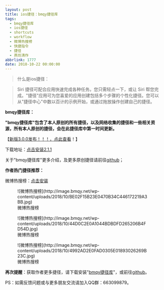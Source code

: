 ```yaml
---
layout: post
title: ios捷径：bmqy捷径库
tags:
  - bmqy捷径库
  - ios捷径
  - shortcuts
  - workflow
  - 微博热搜榜
  - 快捷指令
  - 捷径
  - 燕坊清作
abbrlink: 1777
date: 2018-10-22 00:00:00
---
```


<!-- wp:quote -->
> 什么是ios捷径：
<!-- /wp:quote -->

<!-- wp:quote -->
> Siri 捷径可配合应用快速完成各种任务。您只需轻点一下，或让 Siri 帮您完成。"捷径"应用可为您喜爱的应用创建包括多个步骤的个性化捷径。您可以从"捷径中心"中数以百计的示例开始，或通过拖放操作创建自己的捷径。
<!-- /wp:quote -->

<!-- wp:paragraph {"textColor":"vivid-cyan-blue"} -->

**bmqy捷径库：**

<!-- /wp:paragraph -->

<!-- wp:paragraph {"textColor":"vivid-cyan-blue"} -->

**"bmqy捷径库"包含了本人原创的所有捷径，以及网络收集的捷径和一些相关资源，所有本人原创的捷径，会在此捷径库中第一时间更新。**

<!-- /wp:paragraph -->

<!-- wp:paragraph {"textColor":"vivid-red","fontSize":"medium"} -->

【[新版3.0.0发布！！！，点此查看](https://www.bmqy.net/2342.html)！】

<!-- /wp:paragraph -->

<!-- wp:paragraph -->

下载地址：[点击安装2.1.1](https://www.icloud.com/shortcuts/064d72c6690a41b9b6d03f7e9084d022)

<!-- /wp:paragraph -->

<!-- wp:paragraph -->

关于"bmqy捷径库"更多介绍，及更多原创捷径请前往[github](https://github.com/bmqy)；

<!-- /wp:paragraph -->

<!-- wp:paragraph {"textColor":"vivid-red"} -->

**作者热门捷径推荐：**

<!-- /wp:paragraph -->

<!-- wp:paragraph {"textColor":"vivid-red"} -->

微博热搜榜：[点击安装](https://www.bmqy.net/1798.html)

<!-- /wp:paragraph -->

<!-- wp:image {"align":"center","id":1787} -->
<div class="wp-block-image"><figure class="aligncenter">![微博热搜榜](http://image.bmqy.net/wp-content/uploads/2018/10/BE02F15B23E0470B34C446172219A3BB.jpg)<figcaption>微博热搜榜</figcaption></figure></div>
<!-- /wp:image -->

<!-- wp:image {"align":"center","id":1785} -->
<div class="wp-block-image"><figure class="aligncenter">![微博热搜榜](http://image.bmqy.net/wp-content/uploads/2018/10/44D0C2E0A1044BDBDFD265206B4FD54D.jpg)<figcaption>微博热搜榜</figcaption></figure></div>
<!-- /wp:image -->

<!-- wp:image {"align":"center","id":1786} -->
<div class="wp-block-image"><figure class="aligncenter">![微博热搜榜](http://image.bmqy.net/wp-content/uploads/2018/10/4992AD2E0FAD0305E01893026269B23C.jpg)<figcaption>微博热搜榜</figcaption></figure></div>
<!-- /wp:image -->

<!-- wp:paragraph {"textColor":"vivid-cyan-blue"} -->

**再次提醒**：获取作者更多捷径，请下载安装"[bmqy捷径库](https://www.icloud.com/shortcuts/064d72c6690a41b9b6d03f7e9084d022)"，或前往[github](https://github.com/bmqy)。

<!-- /wp:paragraph -->

<!-- wp:paragraph {"textColor":"vivid-red"} -->

PS：如需反馈问题或与更多朋友交流请加入QQ群：663099879。

<!-- /wp:paragraph -->